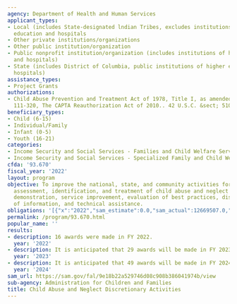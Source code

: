 ```yaml
---
agency: Department of Health and Human Services
applicant_types:
- Local (includes State-designated lndian Tribes, excludes institutions of higher
  education and hospitals
- Other private institutions/organizations
- Other public institution/organization
- Public nonprofit institution/organization (includes institutions of higher education
  and hospitals)
- State (includes District of Columbia, public institutions of higher education and
  hospitals)
assistance_types:
- Project Grants
authorizations:
- Child Abuse Prevention and Treatment Act of 1978, Title I, as amended, Public Law
  111-320, The CAPTA Reauthorization Act of 2010.. 42 U.S.C. &sect; 5101 et seq.
beneficiary_types:
- Child (6-15)
- Individual/Family
- Infant (0-5)
- Youth (16-21)
categories:
- Income Security and Social Services - Families and Child Welfare Services
- Income Security and Social Services - Specialized Family and Child Welfare Services
cfda: '93.670'
fiscal_year: '2022'
layout: program
objective: To improve the national, state, and community activities for the prevention,
  assessment, identification, and treatment of child abuse and neglect through research,
  demonstration, service improvement, evaluation of best practices, dissemination
  of information, and technical assistance.
obligations: '[{"x":"2022","sam_estimate":0.0,"sam_actual":12669507.0,"usa_spending_actual":14057513.82},{"x":"2023","sam_estimate":18442305.0,"sam_actual":0.0,"usa_spending_actual":6397866.31},{"x":"2024","sam_estimate":21870299.0,"sam_actual":0.0,"usa_spending_actual":0.0}]'
permalink: /program/93.670.html
popular_name: ''
results:
- description: 16 awards were made in FY 2022.
  year: '2022'
- description: It is anticipated that 29 awards will be made in FY 2023.
  year: '2023'
- description: It is anticipated that 49 awards will be made in FY 2024.
  year: '2024'
sam_url: https://sam.gov/fal/9e18b22a529746d08c908b386041974b/view
sub-agency: Administration for Children and Families
title: Child Abuse and Neglect Discretionary Activities
---
```

